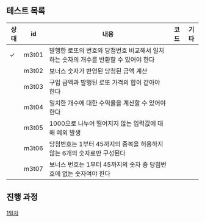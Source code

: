 ## 테스트 목록

| 상태    | id                                        | 내용                                                          | 코드                                                                                                                                                        |기타|
|-------|-------------------------------------------|-------------------------------------------------------------|-----------------------------------------------------------------------------------------------------------------------------------------------------------|---|
| ✓     | m3t01 | 발행한 로또의 번호와 당첨번호 비교해서 일치하는 숫자의 개수를 반환할 수 있어야 한다 | []()||
|| m3t02 | 보너스 숫자가 반영된 당첨된 금액 계산                     | []()||
|| m3t03 | 구입 금액과 발행된 로또 가격의 합이 같아야 한다               | []()||
|| m3t04 | 일치한 개수에 대한 수익률을 계산할 수 있어야 한다              | []()  ||
|| m3t05 | 1000으로 나누어 떨어지지 않는 입력값에 대해 예외 발생          | []()  ||
|| m3t06 | 당첨번호는 1부터 45까지의 중복을 허용하지 않는 6개의 숫자로만 구성된다 | []()  ||
|| m3t07 | 보너스 번호는 1부터 45까지의 숫자 중 당첨번호에 없는 숫자여야 한다   | []()  ||

## 진행 과정
[1일차](https://mingeun2154.github.io/wooteco/3rd-mission-1/)